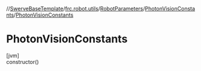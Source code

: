 //[SwerveBaseTemplate](../../../../index.md)/[frc.robot.utils](../../index.md)/[RobotParameters](../index.md)/[PhotonVisionConstants](index.md)/[PhotonVisionConstants](-photon-vision-constants.md)

# PhotonVisionConstants

[jvm]\
constructor()
